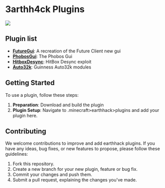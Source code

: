 # 3arthh4ck Plugins
<!-- Add an intro -->
[![](https://discordapp.com/api/guilds/1065633124366688298/widget.png?style=shield)](https://discord.gg/ByCCxHcX8U)
## Plugin list

- [**FutureGui**](https://github.com/3arthh4ckDevelopment/3arthh4ck-Plugins/tree/FutureGui): A recreation of the Future Client new gui
- [**PhobosGui**](https://github.com/3arthh4ckDevelopment/3arthh4ck-Plugins/tree/PhobosGui): The Phobos Gui
- [**HitboxDesync**](https://github.com/3arthh4ckDevelopment/3arthh4ck-Plugins/tree/HitboxDesync): HitBox Desync exploit
- [**Auto32k**](https://github.com/3arthh4ckDevelopment/3arthh4ck-Plugins/tree/Auto32k): Guinness Auto32k modules

## Getting Started

To use a plugin, follow these steps:

1. **Preparation**: Download and build the plugin
2. **Plugin Setup**: Navigate to .minecraft>earthhack>plugins and add your plugin here.

## Contributing

We welcome contributions to improve and add earthhack plugins. If you have any ideas, bug fixes, or new features to propose, please follow these guidelines:

1. Fork this repository.
2. Create a new branch for your new plugin, feature or bug fix.
3. Commit your changes and push them.
4. Submit a pull request, explaining the changes you've made.
